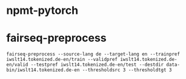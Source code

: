 # npmt-pytorch

# fairseq-preprocess
```
fairseq-preprocess --source-lang de --target-lang en --trainpref iwslt14.tokenized.de-en/train --validpref iwslt14.tokenized.de-en/valid --testpref iwslt14.tokenized.de-en/test --destdir data-bin/iwslt14.tokenized.de-en --thresholdsrc 3 --thresholdtgt 3
```
